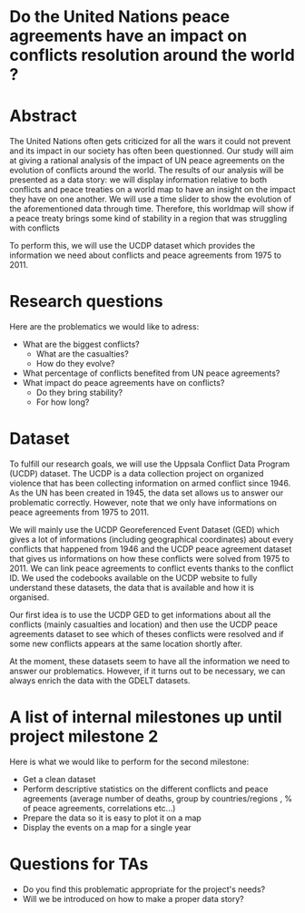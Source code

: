 # Do the United Nations peace agreements have an impact on conflicts resolution around the world ?

# Abstract
The United Nations often gets criticized for all the wars it could not prevent and its impact in our society has often been questionned. Our study will aim at giving a rational analysis of the impact of UN peace agreements on the evolution of conflicts around the world. The results of our analysis will be presented as a data story: we will display information relative to both conflicts and peace treaties on a world map to have an insight on the impact they have on one another. We will use a time slider to show the evolution of the aforementioned data through time. Therefore, this worldmap will show if a peace treaty brings some kind of stability in a region that was struggling with conflicts

To perform this, we will use the UCDP dataset which provides the information we need about conflicts and peace agreements from 1975 to 2011. 


# Research questions
Here are the problematics we would like to adress:

- What are the biggest conflicts?
  - What are the casualties?
  - How do they evolve? 
- What percentage of conflicts benefited from UN peace agreements?
- What impact do peace agreements have on conflicts? 
  - Do they bring stability? 
  - For how long?

# Dataset
To fulfill our research goals, we will use the Uppsala Conflict Data Program (UCDP) dataset. The UCDP is a data collection project on organized violence that has been collecting information on armed conflict since 1946. As the UN has been created in 1945, the data set allows us to answer our problematic correctly. However, note that we only have informations on peace agreements from 1975 to 2011.

We will mainly use the UCDP Georeferenced Event Dataset (GED) which gives a lot of informations (including geographical coordinates) about every conflicts that happened from 1946 and the UCDP peace agreement dataset that gives us informations on how these conflicts were solved from 1975 to 2011. We can link peace agreements to conflict events thanks to the conflict ID. We used the codebooks available on the UCDP website to fully understand these datasets, the data that is available and how it is organised. 

Our first idea is to use the UCDP GED to get informations about all the conflicts (mainly casualties and location) and then use the UCDP peace agreements dataset to see which of theses conflicts were resolved and if some new conflicts appears at the same location shortly after.

At the moment, these datasets seem to have all the information we need to answer our problematics. However, if it turns out to be necessary, we can always enrich the data with the GDELT datasets. 


# A list of internal milestones up until project milestone 2
Here is what we would like to perform for the second milestone:

- Get a clean dataset
- Perform descriptive statistics on the different conflicts and peace agreements (average number of deaths, group by countries/regions , % of peace agreements, correlations etc...)
- Prepare the data so it is easy to plot it on a map 
- Display the events on a map for a single year

# Questions for TAs

- Do you find this problematic appropriate for the project's needs?
- Will we be introduced on how to make a proper data story? 
